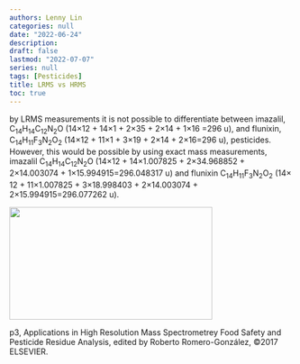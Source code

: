 ```yaml
---
authors: Lenny Lin
categories: null
date: "2022-06-24"
description:  
draft: false
lastmod: "2022-07-07"
series: null
tags: [Pesticides]
title: LRMS vs HRMS
toc: true
---
```


<sub></sub>

<!--more-->

by LRMS measurements it is not possible to differentiate between imazalil,
C<sub>14</sub>H<sub>14</sub>C<sub>12</sub>N<sub>2</sub>O (14&times;12 + 14&times;1 + 2&times;35 + 2&times;14 + 1&times;16 =296 u), and flunixin,
C<sub>14</sub>H<sub>11</sub>F<sub>3</sub>N<sub>2</sub>O<sub>2</sub> (14&times;12 + 11&times;1 + 3&times;19 + 2&times;14 + 2&times;16=296 u), pesticides. However, this would be possible by using exact mass measurements,
imazalil C<sub>14</sub>H<sub>14</sub>C<sub>12</sub>N<sub>2</sub>O (14&times;12 + 14&times;1.007825 + 2&times;34.968852 + 2&times;14.003074 + 1&times;15.994915=296.048317 u) and flunixin C<sub>14</sub>H<sub>11</sub>F<sub>3</sub>N<sub>2</sub>O<sub>2</sub> (14&times;
12 + 11&times;1.007825 + 3&times;18.998403 + 2&times;14.003074 + 2&times;15.994915=296.077262 u).

<img width ="360" height= "200" src = "/docs/images/Screenshot 2022-07-07 145129.png"/>

p3, Applications in High Resolution Mass Spectrometrey Food Safety and Pesticide Residue Analysis, edited by Roberto Romero-Gonz&#225;lez, &copy;2017 ELSEVIER.